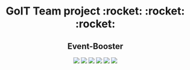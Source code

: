 <h1 align="center">GoIT Team project :rocket: :rocket: :rocket:</h1>
<h2 align="center"> Event-Booster </h2>

<p align="center">
<img src="https://img.shields.io/badge/HTML-5-black"/>
<img src="https://img.shields.io/badge/%09CSS%20-2.1-yellowgreen"/>
<img src="https://img.shields.io/badge/SASS-10.0.2-pink"/>
<img src="https://img.shields.io/badge/HTML-5-black"/>
<img src="https://img.shields.io/badge/HTML-5-black"/>
<img src="https://img.shields.io/badge/HTML-5-black"/>

</p>
